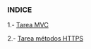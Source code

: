 ### INDICE

1.- [Tarea MVC](https://github.com/speiguan/taracMVC)

2.- [Tarea métodos HTTPS](https://github.com/speiguan/FrontEnd/tree/master/TareaMetodosHTTPS)


